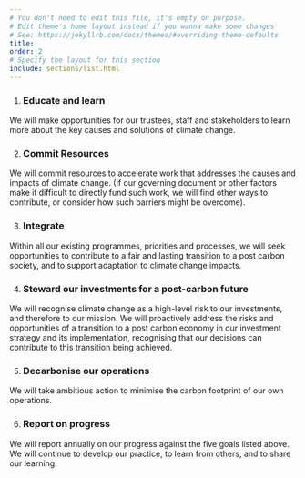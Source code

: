 ```yaml
---
# You don't need to edit this file, it's empty on purpose.
# Edit theme's home layout instead if you wanna make some changes
# See: https://jekyllrb.com/docs/themes/#overriding-theme-defaults
title:
order: 2
# Specify the layout for this section
include: sections/list.html
---
```


1. ### Educate and learn
We will make opportunities for our trustees, staff and stakeholders to learn more about the key causes and solutions of climate change.

2. ### Commit Resources
We will commit resources to accelerate work that addresses the causes and impacts of climate change. (If our governing document or other factors make it difficult to directly fund such work, we will find other ways to contribute, or consider how such barriers might be overcome).

3. ### Integrate
Within all our existing programmes, priorities and processes, we will seek opportunities to contribute to a fair and lasting transition to a post carbon society, and to support adaptation to climate change impacts.

4. ### Steward our investments for a post-carbon future
We will recognise climate change as a high-level risk to our investments, and therefore to our mission. We will proactively address the risks and opportunities of a transition to a post carbon economy in our investment strategy and its implementation, recognising that our decisions can contribute to this transition being achieved.

5. ### Decarbonise our operations
We will take ambitious action to minimise the carbon footprint of our own operations.

6. ### Report on progress
We will report annually on our progress against the five goals listed above. We will continue to develop our practice, to learn from others, and to share our learning.
